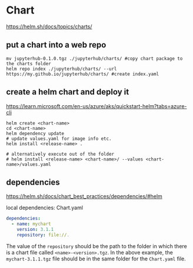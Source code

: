 # Chart

https://helm.sh/docs/topics/charts/

## put a chart into a web repo
```
mv jupyterhub-0.1.0.tgz ./jupyterhub/charts/ #copy chart package to the charts folder
helm repo index ./jupyterhub/charts/ --url https://my.github.io/jupyterhub/charts/ #create index.yaml
```

## create a helm chart and deploy it
https://learn.microsoft.com/en-us/azure/aks/quickstart-helm?tabs=azure-cli
```
helm create <chart-name>
cd <chart-name>
helm dependency update
# update values.yaml for image info etc.
helm install <release-name> .

# alternatively execute out of the folder
# helm install <release-name> <chart-name>/ --values <chart-name>/values.yaml 
```

## dependencies
https://helm.sh/docs/chart_best_practices/dependencies/#helm

local dependencies: Chart.yaml
```yaml
dependencies:
  - name: mychart
    version: 3.1.1
    repository: file://.
```
The value of the `repository` should be the path to the folder in which there is a chart file called `<name>-<version>.tgz`. 
In the above example, the `mychart-3.1.1.tgz` file should be in the same folder for the `Chart.yaml` file.
